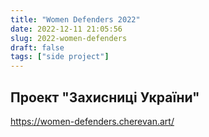 ```yaml
---
title: "Women Defenders 2022"
date: 2022-12-11 21:05:56
slug: 2022-women-defenders
draft: false
tags: ["side project"]
---
```

## Проект "Захисниці України"


https://women-defenders.cherevan.art/

